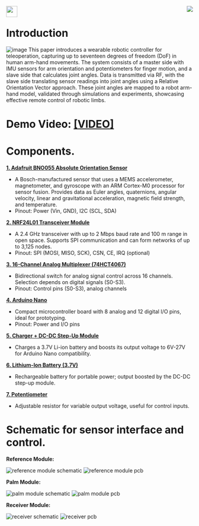 <p align = "right">
<img src="https://api.visitorbadge.io/api/visitors?path=https://github.com/k-m-irfan/Humanoid_Robot_Arm_Controller%2F&label=VIEWS&countColor=%2337d67a" align="right">
<a href="https://doi.org/10.1016/j.sna.2024.115019"><img src="https://img.shields.io/badge/Paper-414141" align="left" height="30px"></a>
</p>
<br>

# Introduction
![image](https://github.com/user-attachments/assets/714ed050-902c-46ee-afb7-702d65a2b8a0)
This paper introduces a wearable robotic controller for teleoperation, capturing up to seventeen degrees of freedom (DoF) in human arm-hand movements. The system consists of a master side with IMU sensors for arm orientation and potentiometers for finger motion, and a slave side that calculates joint angles. Data is transmitted via RF, with the slave side translating sensor readings into joint angles using a Relative Orientation Vector approach. These joint angles are mapped to a robot arm-hand model, validated through simulations and experiments, showcasing effective remote control of robotic limbs.

#
# Demo Video: [[VIDEO]](https://drive.google.com/file/d/1db3AKoa-e-W6HV--gTsGyHlMbmqHGK8M/view)

# Components.
[**1. Adafruit BNO055 Absolute Orientation Sensor**](https://learn.adafruit.com/adafruit-bno055-absolute-orientation-sensor/arduino-code?view=all)

- A Bosch-manufactured sensor that uses a MEMS accelerometer, magnetometer, and gyroscope with an ARM Cortex-M0 processor for sensor fusion. Provides data as Euler angles, quaternions, angular velocity, linear and gravitational acceleration, magnetic field strength, and temperature.
- Pinout: Power (Vin, GND), I2C (SCL, SDA)

[**2. NRF24L01 Transceiver Module**](https://howtomechatronics.com/tutorials/arduino/arduino-wireless-communication-nrf24l01-tutorial/)

- A 2.4 GHz transceiver with up to 2 Mbps baud rate and 100 m range in open space. Supports SPI communication and can form networks of up to 3,125 nodes.
- Pinout: SPI (MOSI, MISO, SCK), CSN, CE, IRQ (optional)

[**3. 16-Channel Analog Multiplexer (74HCT4067)**](https://www.instructables.com/Tutorial-74HC4067-16-Channel-Analog-Multiplexer-De/)

- Bidirectional switch for analog signal control across 16 channels. Selection depends on digital signals (S0-S3).
- Pinout: Control pins (S0-S3), analog channels

[**4. Arduino Nano**](https://docs.arduino.cc/hardware/nano/)

- Compact microcontroller board with 8 analog and 12 digital I/O pins, ideal for prototyping.
- Pinout: Power and I/O pins

**<ins>5. Charger + DC-DC Step-Up Module</ins>**

- Charges a 3.7V Li-ion battery and boosts its output voltage to 6V-27V for Arduino Nano compatibility.

**<ins>6. Lithium-Ion Battery (3.7V)</ins>**

- Rechargeable battery for portable power; output boosted by the DC-DC step-up module.
  
**<ins>7. Potentiometer</ins>**

- Adjustable resistor for variable output voltage, useful for control inputs.

# Schematic for sensor interface and control.
**Reference Module:**

![reference module schematic](https://github.com/user-attachments/assets/d56d033a-2f0b-4a6d-a230-f4dae4044baa)
![reference module pcb](https://github.com/user-attachments/assets/91dc172d-0a0a-4724-a2dc-f2c8518e0fea)

**Palm Module:**

![palm module schematic](https://github.com/user-attachments/assets/634c17da-0cc0-4486-b1f0-364b6890b712)
![palm module pcb](https://github.com/user-attachments/assets/73ccbfe4-abd4-4b09-9dcf-7b95b35a1bf5)

**Receiver Module:**

![receiver schematic](https://github.com/user-attachments/assets/a51928ca-a00d-42aa-a243-14f4f337553e)
![receiver pcb](https://github.com/user-attachments/assets/eac086eb-ccc3-4661-90b0-06d74d1bf56b)

